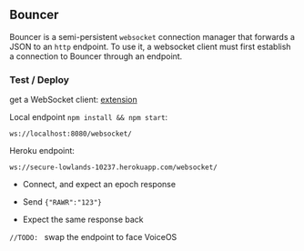 ## Bouncer

Bouncer is a semi-persistent `websocket` connection manager that forwards a JSON to an `http` endpoint. To use it, a websocket client must first establish a connection to Bouncer through an endpoint.

### Test / Deploy

get a WebSocket client: [extension](https://chrome.google.com/webstore/detail/simple-websocket-client/pfdhoblngboilpfeibdedpjgfnlcodoo/related?hl=en)

Local endpoint `npm install && npm start`:
```
ws://localhost:8080/websocket/
```

Heroku endpoint:
```
ws://secure-lowlands-10237.herokuapp.com/websocket/
```

- Connect, and expect an epoch response

- Send `{"RAWR":"123"}`

- Expect the same response back

`//TODO: ` swap the endpoint to face VoiceOS
